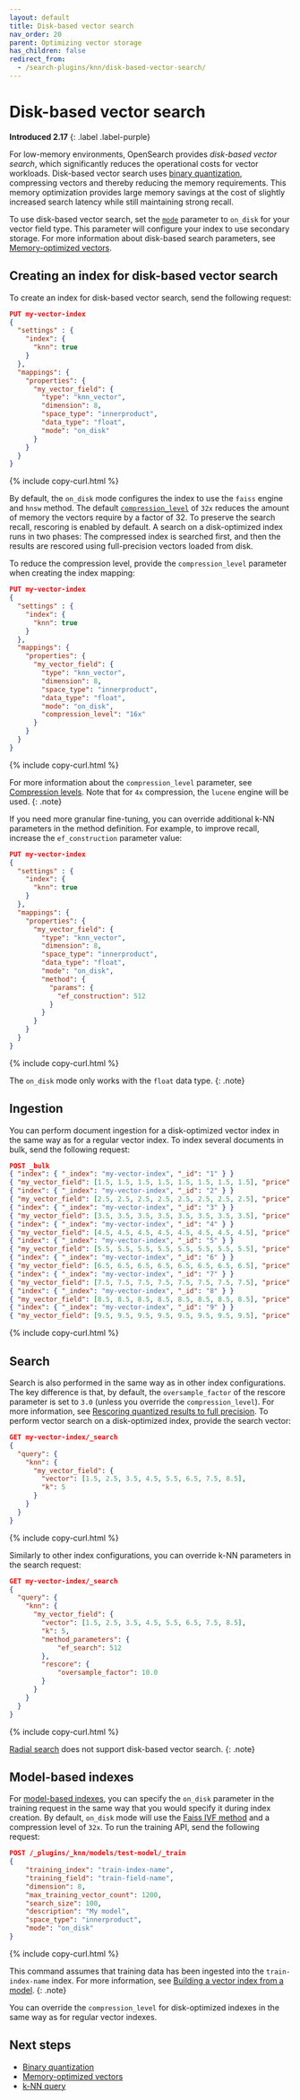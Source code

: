 ```yaml
---
layout: default
title: Disk-based vector search
nav_order: 20
parent: Optimizing vector storage
has_children: false
redirect_from:
  - /search-plugins/knn/disk-based-vector-search/
---
```


# Disk-based vector search
**Introduced 2.17**
{: .label .label-purple}

For low-memory environments, OpenSearch provides _disk-based vector search_, which significantly reduces the operational costs for vector workloads. Disk-based vector search uses [binary quantization]({{site.url}}{{site.baseurl}}/vector-search/optimizing-storage/binary-quantization/), compressing vectors and thereby reducing the memory requirements. This memory optimization provides large memory savings at the cost of slightly increased search latency while still maintaining strong recall.

To use disk-based vector search, set the [`mode`]({{site.url}}{{site.baseurl}}/mappings/supported-field-types/knn-memory-optimized/#vector-workload-modes) parameter to `on_disk` for your vector field type. This parameter will configure your index to use secondary storage. For more information about disk-based search parameters, see [Memory-optimized vectors]({{site.url}}{{site.baseurl}}/mappings/supported-field-types/knn-memory-optimized/).

## Creating an index for disk-based vector search

To create an index for disk-based vector search, send the following request:

```json
PUT my-vector-index
{
  "settings" : {
    "index": {
      "knn": true
    }
  },
  "mappings": {
    "properties": {
      "my_vector_field": {
        "type": "knn_vector",
        "dimension": 8,
        "space_type": "innerproduct",
        "data_type": "float",
        "mode": "on_disk"
      }
    }
  }
}
```
{% include copy-curl.html %}

By default, the `on_disk` mode configures the index to use the `faiss` engine and `hnsw` method. The default [`compression_level`]({{site.url}}{{site.baseurl}}/mappings/supported-field-types/knn-memory-optimized/#compression-levels) of `32x` reduces the amount of memory the vectors require by a factor of 32. To preserve the search recall, rescoring is enabled by default. A search on a disk-optimized index runs in two phases: The compressed index is searched first, and then the results are rescored using full-precision vectors loaded from disk.

To reduce the compression level, provide the `compression_level` parameter when creating the index mapping: 

```json
PUT my-vector-index
{
  "settings" : {
    "index": {
      "knn": true
    }
  },
  "mappings": {
    "properties": {
      "my_vector_field": {
        "type": "knn_vector",
        "dimension": 8,
        "space_type": "innerproduct",
        "data_type": "float",
        "mode": "on_disk",
        "compression_level": "16x"
      }
    }
  }
}
```
{% include copy-curl.html %}

For more information about the `compression_level` parameter, see [Compression levels]({{site.url}}{{site.baseurl}}/mappings/supported-field-types/knn-memory-optimized/#compression-levels). Note that for `4x` compression, the `lucene` engine will be used.
{: .note}

If you need more granular fine-tuning, you can override additional k-NN parameters in the method definition. For example, to improve recall, increase the `ef_construction` parameter value:

```json
PUT my-vector-index
{
  "settings" : {
    "index": {
      "knn": true
    }
  },
  "mappings": {
    "properties": {
      "my_vector_field": {
        "type": "knn_vector",
        "dimension": 8,
        "space_type": "innerproduct",
        "data_type": "float",
        "mode": "on_disk",
        "method": {
          "params": {
            "ef_construction": 512
          }
        }
      }
    }
  }
}
```
{% include copy-curl.html %}

The `on_disk` mode only works with the `float` data type.
{: .note}

## Ingestion

You can perform document ingestion for a disk-optimized vector index in the same way as for a regular vector index. To index several documents in bulk, send the following request:

```json
POST _bulk
{ "index": { "_index": "my-vector-index", "_id": "1" } }
{ "my_vector_field": [1.5, 1.5, 1.5, 1.5, 1.5, 1.5, 1.5, 1.5], "price": 12.2 }
{ "index": { "_index": "my-vector-index", "_id": "2" } }
{ "my_vector_field": [2.5, 2.5, 2.5, 2.5, 2.5, 2.5, 2.5, 2.5], "price": 7.1 }
{ "index": { "_index": "my-vector-index", "_id": "3" } }
{ "my_vector_field": [3.5, 3.5, 3.5, 3.5, 3.5, 3.5, 3.5, 3.5], "price": 12.9 }
{ "index": { "_index": "my-vector-index", "_id": "4" } }
{ "my_vector_field": [4.5, 4.5, 4.5, 4.5, 4.5, 4.5, 4.5, 4.5], "price": 1.2 }
{ "index": { "_index": "my-vector-index", "_id": "5" } }
{ "my_vector_field": [5.5, 5.5, 5.5, 5.5, 5.5, 5.5, 5.5, 5.5], "price": 3.7 }
{ "index": { "_index": "my-vector-index", "_id": "6" } }
{ "my_vector_field": [6.5, 6.5, 6.5, 6.5, 6.5, 6.5, 6.5, 6.5], "price": 10.3 }
{ "index": { "_index": "my-vector-index", "_id": "7" } }
{ "my_vector_field": [7.5, 7.5, 7.5, 7.5, 7.5, 7.5, 7.5, 7.5], "price": 5.5 }
{ "index": { "_index": "my-vector-index", "_id": "8" } }
{ "my_vector_field": [8.5, 8.5, 8.5, 8.5, 8.5, 8.5, 8.5, 8.5], "price": 4.4 }
{ "index": { "_index": "my-vector-index", "_id": "9" } }
{ "my_vector_field": [9.5, 9.5, 9.5, 9.5, 9.5, 9.5, 9.5, 9.5], "price": 8.9 }
```
{% include copy-curl.html %}

## Search

Search is also performed in the same way as in other index configurations. The key difference is that, by default, the `oversample_factor` of the rescore parameter is set to `3.0` (unless you override the `compression_level`). For more information, see [Rescoring quantized results to full precision]({{site.url}}{{site.baseurl}}/mappings/supported-field-types/knn-memory-optimized/#rescoring-quantized-results-to-full-precision). To perform vector search on a disk-optimized index, provide the search vector:

```json
GET my-vector-index/_search
{
  "query": {
    "knn": {
      "my_vector_field": {
        "vector": [1.5, 2.5, 3.5, 4.5, 5.5, 6.5, 7.5, 8.5],
        "k": 5
      }
    }
  }
}
```
{% include copy-curl.html %}

Similarly to other index configurations, you can override k-NN parameters in the search request:

```json
GET my-vector-index/_search
{
  "query": {
    "knn": {
      "my_vector_field": {
        "vector": [1.5, 2.5, 3.5, 4.5, 5.5, 6.5, 7.5, 8.5],
        "k": 5,
        "method_parameters": {
            "ef_search": 512
        },
        "rescore": {
            "oversample_factor": 10.0
        }
      }
    }
  }
}
```
{% include copy-curl.html %}

[Radial search]({{site.url}}{{site.baseurl}}/search-plugins/knn/radial-search-knn/) does not support disk-based vector search.
{: .note}

## Model-based indexes

For [model-based indexes]({{site.url}}{{site.baseurl}}/search-plugins/knn/approximate-knn/#building-a-vector-index-from-a-model), you can specify the `on_disk` parameter in the training request in the same way that you would specify it during index creation. By default, `on_disk` mode will use the [Faiss IVF method]({{site.url}}{{site.baseurl}}/mappings/supported-field-types/knn-methods-engines/#ivf-parameters) and a compression level of `32x`. To run the training API, send the following request:

```json
POST /_plugins/_knn/models/test-model/_train
{
    "training_index": "train-index-name",
    "training_field": "train-field-name",
    "dimension": 8,
    "max_training_vector_count": 1200,
    "search_size": 100,
    "description": "My model",
    "space_type": "innerproduct",
    "mode": "on_disk"
}
```
{% include copy-curl.html %}

This command assumes that training data has been ingested into the `train-index-name` index. For more information, see [Building a vector index from a model]({{site.url}}{{site.baseurl}}/search-plugins/knn/approximate-knn/#building-a-vector-index-from-a-model).
{: .note}

You can override the `compression_level` for disk-optimized indexes in the same way as for regular vector indexes.


## Next steps

- [Binary quantization]({{site.url}}{{site.baseurl}}/vector-search/optimizing-storage/binary-quantization/)
- [Memory-optimized vectors]({{site.url}}{{site.baseurl}}/mappings/supported-field-types/knn-memory-optimized/)
- [k-NN query]({{site.url}}{{site.baseurl}}/query-dsl/specialized/k-nn/)